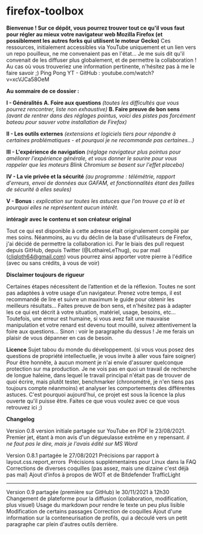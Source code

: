 # firefox-toolbox
**Bienvenue !
Sur ce dépôt, vous pourrez trouver tout ce qu'il vous faut pour régler au mieux votre navigateur web Mozilla Firefox (et possiblement les autres forks qui utilisent le moteur Gecko)**
Ces ressources, initialement accessibles via YouTube uniquement et un lien vers un repo pouilleux, ne me convenaient pas en l'état...
Je me suis dit qu'il convenait de les diffuser plus globalement, et de permettre la collaboration !
Au cas où vous trouveriez une information pertinente, n'hésitez pas à me le faire savoir ;)
Ping Pong YT - GitHub : youtube.com/watch?v=xcVJCa58OeM


**Au sommaire de ce dossier :** 

**I - Généralités**
  **A. Foire aux questions** *(toutes les difficultés que vous pourrez rencontrer, liste non exhaustive)*
  **B. Faire preuve de bon sens** *(avant de rentrer dans des réglages pointus, voici des pistes pas forcément bateau pour sauver votre installation de Firefox)*
  
  
**II - Les outils externes** *(extensions et logiciels tiers pour répondre à certaines problématiques - et pourquoi je ne recommande pas certaines...)*

**III - L'expérience de navigation** *(réglage navigateur plus pointus pour améliorer l'expérience générale, et vous donner le sourire pour vous rappeler que les moteurs Blink Chromium se basent sur l'effet placebo)*

**IV - La vie privée et la sécurité** *(au programme : télémétrie, rapport d'erreurs, envoi de données aux GAFAM, et fonctionnalités étant des failles de sécurité à elles seules)*

**V - Bonus :** *explication sur toutes les astuces que l'on trouve ça et là et pourquoi elles ne représentent aucun intérêt.*


**intéragir avec le contenu et son créateur original**

Tout ce qui est disponible à cette adresse était originalement compilé par mes soins.
Néanmoins, au vu du déclin de la base d'utilisateurs de Firefox, j'ai décidé de permettre la collaboration ici.
Par le biais des pull request depuis GitHub, depuis Twitter (@LothaireLeThug), ou par mail (cliqloth64@gmail.com) vous pourrez ainsi apporter votre pierre à l'édifice (avec ou sans crédits, à vous de voir)

**Disclaimer toujours de rigueur**

Certaines étapes nécessitent de l’attention et de la réflexion. Toutes ne sont pas adaptées à votre usage d’un navigateur.
Prenez votre temps, il est recommandé de lire et suivre un maximum le guide pour obtenir les meilleurs résultats…
Faites preuve de bon sens, et n'hésitez pas à adapter les ce qui est décrit à votre situation, matériel, usage, besoins, etc...
Toutefois, une erreur est humaine, si vous avez fait une mauvaise manipulation et votre renard est devenu tout mouillé, suivez attentivement la foire aux questions...
Sinon : voir le paragraphe du dessus ! Je me ferais un plaisir de vous dépanner en cas de besoin.

**Licence**
Sujet tabou du monde du développement. (si vous vous posez des questions de propriété intellectuelle, je vous invite à aller vous faire soigner)
Pour être honnête, à aucun moment je n'ai envie d'assurer quelconque protection sur ma production.
Je ne vois pas en quoi un travail de recherche de longue haleine, dans lequel le travail principal n'était pas de trouver de quoi écrire, mais plutôt tester, benchmarker (chronométré, je n'en tiens pas toujours compte néanmoins) et analyser les comportements des différentes astuces.
C'est pourquoi aujourd'hui, ce projet est sous la licence la plus ouverte qu'il puisse être.
Faites ce que vous voulez avec ce que vous retrouvez ici ;)

**Changelog**

Version 0.8 version initiale partagée sur YouTube en PDF le 23/08/2021.
Premier jet, étant à mon avis d'un dégueulasse extrême en y repensant.
*il ne faut pas le dire, mais je l'avais édité sur MS Word*

Version 0.8.1 partagée le 27/08/2021
Précisions par rapport à layout.css.report_errors 
Précisions supplémentaires pour Linux dans la FAQ 
Corrections de diverses coquilles (pas assez, mais une dizaine c'est déjà pas mal)
Ajout d’infos à propos de WOT et de Bitdefender TrafficLight

------------
Version 0.9 partagée (première sur GitHub) le 30/11/2021 à 12h30
Changement de plateforme pour la diffusion (collaboration, modification, plus visuel)
Usage du markdown pour rendre le texte un peu plus lisible
Modification de certains passages
Correction de coquilles
Ajout d'une information sur la conteneurisation de profils, qui a découlé vers un petit paragraphe car plein d'autres outils derrière.
